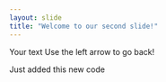 ```yaml
---
layout: slide
title: "Welcome to our second slide!"
---
```

Your text
Use the left arrow to go back!

Just added this new code
